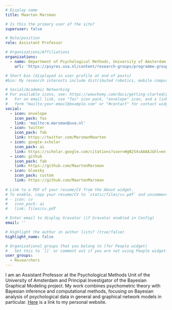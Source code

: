```yaml
---
# Display name
title: Maarten Marsman

# Is this the primary user of the site?
superuser: false 

# Role/position
role: Assistant Professor

# Organizations/Affiliations
organizations:
  - name: Department of Psychological Methods, University of Amsterdam
    url: 'https://psyres.uva.nl/content/research-groups/programme-group-psychological-methods/programme-group-psychological-methods.html'

# Short bio (displayed in user profile at end of posts)
#bio: My research interests include distributed robotics, mobile computing and programmable matter.

# Social/Academic Networking
# For available icons, see: https://wowchemy.com/docs/getting-started/page-builder/#icons
#   For an email link, use "fas" icon pack, "envelope" icon, and a link in the
#   form "mailto:your-email@example.com" or "#contact" for contact widget.
social:
  - icon: envelope
    icon_pack: fas
    link: 'mailto:m.marsman@uva.nl'
  - icon: twitter
    icon_pack: fab
    link: https://twitter.com/MarsmanMaarten
  - icon: google-scholar
    icon_pack: ai
    link: https://scholar.google.com/citations?user=WgN2S4sAAAAJ&hl=en
  - icon: github
    icon_pack: fab
    link: https://github.com/MaartenMarsman
  - icon: bluesky
    icon_pack: custom
    link: https://github.com/MaartenMarsman
  
# Link to a PDF of your resume/CV from the About widget.
# To enable, copy your resume/CV to `static/files/cv.pdf` and uncomment the lines below.
# - icon: cv
#   icon_pack: ai
#   link: files/cv.pdf

# Enter email to display Gravatar (if Gravatar enabled in Config)
email: ''

# Highlight the author in author lists? (true/false)
highlight_name: false

# Organizational groups that you belong to (for People widget)
#   Set this to `[]` or comment out if you are not using People widget.
user_groups:
  - Researchers
---
```

I am an Assistant Professor at the Psychological Methods Unit of the University of Amsterdam and Principal Investigator of the Bayesian Graphical Modeling project. My work combines psychometric theory with Bayesian inference and computational methods, focusing on Bayesian analysis of psychological data in general and graphical network models in particular.
[Here](https://www.maartenmarsman.com) is a link to my personal website.
